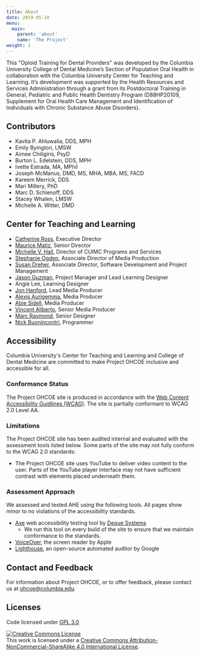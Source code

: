 ```yaml
---
title: About
date: 2019-05-10
menu:
  main:
    parent: 'about'
    name: 'The Project'
weight: 1
---
```

This "Opioid Training for Dental Providers" was developed by the Columbia
University College of Dental Medicine’s Section of Population Oral Health in
collaboration with the Columbia University Center for Teaching and Learning.
It’s development was supported by the Health Resources and Services
Administration through a grant from its Postdoctoral Training in General,
Pediatric and Public Health Dentistry Program (D88HP20109, Supplement for Oral
Health Care Management and Identification of Individuals with Chronic Substance
Abuse Disorders).

## Contributors

* Kavita P. Ahluwalia, DDS, MPH
* Emily Byington, LMSW
* Aimee Chiligiris, PsyD
* Burton L. Edelstein, DDS, MPH
* Ivette Estrada, MA, MPhil
* Joseph McManus, DMD, MS, MHA, MBA, MS, FACD
* Kareem Merrick, DDS
* Mari Millery, PhD
* Marc D. Schlenoff, DDS
* Stacey Whalen, LMSW
* Michelle A. Witter, DMD


## Center for Teaching and Learning

* [Catherine Ross](https://ctl.columbia.edu/about/team/catherine-ross/), Executive Director
* [Maurice Matiz](https://ctl.columbia.edu/about/team/matiz/), Senior Director
* [Michelle V. Hall](https://ctl.columbia.edu/about/team/hall/), Director of CUIMC Programs and Services
* [Stephanie Ogden](https://ctl.columbia.edu/about/team/ogden/), Associate Director of Media Production 
* [Susan Dreher](https://ctl.columbia.edu/about/team/dreher/), Associate Director, Software Development and Project Management 
* [Jason Guzman](https://ctl.columbia.edu/about/team/guzman/), Project Manager and Lead Learning Designer
* Angie Lee, Learning Designer
* [Jon Hanford](https://ctl.columbia.edu/about/team/hanford/), Lead Media Producer
* [Alexis Aurigemma](https://ctl.columbia.edu/about/team/alexis-aurigemma/), Media Producer
* [Abie Sidell](https://ctl.columbia.edu/about/team/abie-sidell/), Media Producer
* [Vincent Aliberto](https://ctl.columbia.edu/about/team/vincent-a-aliberto/), Senior Media Producer
* [Marc Raymond](https://ctl.columbia.edu/about/team/raymond/), Senior Designer
* [Nick Buonincontri](https://ctl.columbia.edu/about/team/buonincontri/), Programmer 


## Accessibility
Columbia University's Center for Teaching and Learning and College of Dental Medicine are committed to make Project OHCOE inclusive and accessible for all.

### Conformance Status
The Project OHCOE site is produced in accordance with the [Web Content Accessibility Guidlines (WCAG)](https://www.w3.org/WAI/standards-guidelines/wcag/). The site is partially conformant to WCAG 2.0 Level AA.

### Limitations
The Project OHCOE site has been audited internal and evaluated with the assessment tools listed below. Some parts of the site may not fully conform to the WCAG 2.0 standards:

* The Project OHCOE site uses YouTube to deliver video content to the user. Parts of the YouTube player interface may not have sufficient contrast with elements placed underneath them.

### Assessment Approach
We assessed and tested AHE using the following tools. All pages show minor to no violations of the accessibility standards.

* [Axe](https://www.deque.com/axe/) web accessibility testing tool by [Deque Systems](https://www.deque.com/)
  * We run this tool on every build of the site to ensure that we maintain conformance to the standards.
* [VoiceOver](https://www.apple.com/accessibility/mac/vision/), the screen reader by Apple
* [Lighthouse](https://developers.google.com/web/tools/lighthouse/), an open-source automated auditor by Google

## Contact and Feedback
For information about Project OHCOE, or to offer feedback, please contact us at <a href="mailto:ohcoe@columbia.edu">ohcoe@columbia.edu</a>.


## Licenses

Code licensed under [GPL 3.0](https://github.com/ccnmtl/ohcoe-hugo/blob/master/LICENSE)

<a rel="license" href="http://creativecommons.org/licenses/by-nc-sa/4.0/"><img alt="Creative Commons License" style="border-width:0" src="https://i.creativecommons.org/l/by-nc-sa/4.0/88x31.png" /></a><br />This work is licensed under a <a rel="license" href="http://creativecommons.org/licenses/by-nc-sa/4.0/">Creative Commons Attribution-NonCommercial-ShareAlike 4.0 International License</a>.
